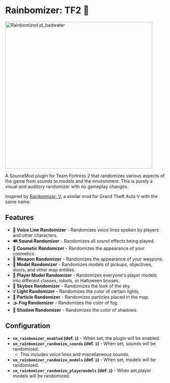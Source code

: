 # Rainbomizer: TF2 🌈

<img alt="Rainbomized pl_badwater" src="https://user-images.githubusercontent.com/25514044/153221506-f4941545-e06c-4353-b88b-493ebb8e2218.jpg" height="464"/>

A SourceMod plugin for Team Fortress 2 that randomizes various aspects of the game from sounds to models and the environment. This is purely a visual and auditory randomizer with no gameplay changes.

Inspired by [Rainbomizer: V](https://github.com/Parik27/V.Rainbomizer), a similar mod for Grand Theft Auto V with the same name.

## Features

* **💬 Voice Line Randomizer** - Randomizes voice lines spoken by players and other characters.
* **🔊 Sound Randomizer** - Randomizes all sound effects being played.
* **🎩 Cosmetic Randomizer** - Randomizes the appearance of your cosmetics.
* **🔫 Weapon Randomizer** - Randomizes the appearance of your weapons.
* **🚂 Model Randomizer** - Randomizes models of pickups, objectives, doors, and other map entities.
* **🚶 Player Model Randomizer** - Randomizes everyone's player models into different classes, robots, or Halloween bosses.
* **🌌 Skybox Randomizer** - Randomizes the look of the sky.
* **💡 Light Randomizer** - Randomizes the color of certain lights.
* **💨 Particle Randomizer** - Randomizes particles placed in the map.
* **🌫️ Fog Randomizer** - Randomizes the color of fog.
* **👥 Shadow Randomizer** - Randomizes the color of shadows.

## Configuration

* **`sm_rainbomizer_enabled` (def. `1`)** - When set, the plugin will be enabled.
* **`sm_rainbomizer_randomize_sounds` (def. `1`)** - When set, sounds will be randomized.
    * This includes voice lines and miscellaneous sounds.
* **`sm_rainbomizer_randomize_models` (def. `1`)** - When set, models will be randomized.
* **`sm_rainbomizer_randomize_playermodels` (def. `1`)** - When set,player models will be randomized.